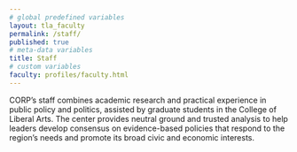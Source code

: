 ```yaml
---
# global predefined variables
layout: tla_faculty
permalink: /staff/
published: true
# meta-data variables
title: Staff
# custom variables
faculty: profiles/faculty.html
---
```

CORP’s staff combines academic research and practical experience in public policy and politics, assisted by graduate students in the College of Liberal Arts. The center provides neutral ground and trusted analysis to help leaders develop consensus on evidence-based policies that respond to the region’s needs and promote its broad civic and economic interests.
